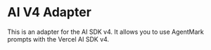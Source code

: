# AI V4 Adapter

This is an adapter for the AI SDK v4. It allows you to use AgentMark prompts with the Vercel AI SDK v4.